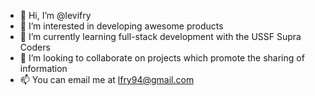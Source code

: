 - 👋 Hi, I’m @levifry
- 👀 I’m interested in developing awesome products
- 🌱 I’m currently learning full-stack development with the USSF Supra Coders
- 💞️ I’m looking to collaborate on projects which promote the sharing of information
- 📫 You can email me at lfry94@gmail.com

<!---
levifry/levifry is a ✨ special ✨ repository because its `README.md` (this file) appears on your GitHub profile.
You can click the Preview link to take a look at your changes.
--->
